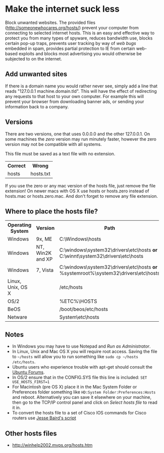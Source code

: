 Make the internet suck less
===========================

Block unwanted websites. The provided files (http://someonewhocares.org/hosts/) prevent your computer from connecting to selected internet hosts. This is an easy and effective way to protect you from many types of spyware, reduces bandwidth use, blocks certain pop-up traps, prevents user tracking by way of *web bugs* embedded in spam, provides partial protection to IE from certain web-based exploits and blocks most advertising you would otherwise be subjected to on the internet.

Add unwanted sites
------------------

If there is a domain name you would rather never see, simply add a line that reads "127.0.0.1 machine.domain.tld". This will have the effect of redirecting any requests to that host to your own computer. For example this will prevent your browser from downloading banner ads, or sending your information back to a company.

Versions
--------

There are two versions, one that uses 0.0.0.0 and the other 127.0.0.1. On some machines the *zero* version may run minutely faster, however the zero version may not be compatible with all systems. 

This file must be saved as a text file with no extension.

<table>
<tr><th>Correct</th><th>Wrong</th></tr>
<tr><td>hosts</td><td>hosts.txt</td></tr>
</table>

If you use the zero or any mac version of the hosts file, just remove the file extension! On newer macs with OS X use hosts or hosts.zero instead of hosts.mac or hosts.zero.mac. And don't forget to remove any file extension.

Where to place the hosts file?
------------------------------

<table>
  <tr>
    <th>Operating System</th>
    <th>Version</th>
    <th>Path</th>
  </tr>
  <tr>
    <td>Windows</td>
    <td>9x, ME</td>
    <td>C:\Windows\hosts</td>
  </tr>
  <tr>
    <td>Windows</td>
    <td>NT, Win2K and XP</td>
    <td>C:\windows\system32\drivers\etc\hosts <strong>or</strong> C:\winnt\system32\drivers\etc\hosts</td>
  </tr>
  <tr>
    <td>Windows</td>
    <td>7, Vista</td>
    <td>C:\windows\system32\drivers\etc\hosts <strong>or</strong> %systemroot%\system32\drivers\etc\hosts</td>
  </tr>
  <tr>
    <td>Linux, Unix, OS X</td>
    <td></td>
    <td>/etc/hosts</td>
  </tr>
  <tr>
    <td>OS/2</td>
    <td></td>
    <td>%ETC%\HOSTS</td>
  </tr>
  <tr>
    <td>BeOS</td>
    <td></td>
    <td>/boot/beos/etc/hosts</td>
  </tr>
  <tr>
    <td>Netware</td>
    <td></td>
    <td>System\etc\hosts</td>
  </tr>
</table>

Notes
-----

* In Windows you may have to use Notepad and *Run as Administrator*.
* In Linux, Unix and Mac OS X you will require root access. Saving the file to ```~/hosts``` will allow you to run something like ```sudo cp ~/hosts /etc/hosts```.
* Ubuntu users who experience trouble with apt-get should consult the [Ubuntu Forums](http://ubuntuforums.org/archive/index.php/t-613521.html).
* In OS/2 ensure that in the CONFIG.SYS file this line is included: ```SET USE_HOSTS_FIRST=1```
* For Macintosh (pre OS X) place it in the Mac System Folder or Preferences folder something like ```HD:System Folder:Preferences:Hosts``` and reboot. Alternatively you can save it elsewhere on your machine, then go to the TCP/IP control panel and click on *Select hosts file* to read it in.
* To convert the hosts file to a set of Cisco IOS commands for Cisco routers use [Jesse Baird's script](http://jebaird.com/blog/hosts-ip-host-generating-blocked-hosts-host-file-cisco-router)

Other hosts files
-----------------

* http://winhelp2002.mvps.org/hosts.htm
